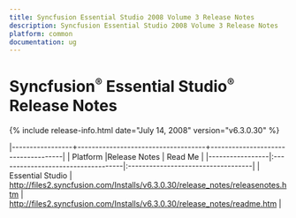 ```yaml
---
title: Syncfusion Essential Studio 2008 Volume 3 Release Notes  
description: Syncfusion Essential Studio 2008 Volume 3 Release Notes  
platform: common
documentation: ug
---
```


# Syncfusion<sup style="font-size:70%">&reg;</sup>   Essential Studio<sup style="font-size:70%">&reg;</sup> Release Notes  

{% include release-info.html date="July 14, 2008"  version="v6.3.0.30" %} 

|-----------------+------------------------------------+------------------------------------|
|   Platform      |Release Notes                       | Read Me                            |
|-----------------|:-----------------------------------|:-----------------------------------|
| Essential Studio  | <http://files2.syncfusion.com/Installs/v6.3.0.30/release_notes/releasenotes.htm> | <http://files2.syncfusion.com/Installs/v6.3.0.30/release_notes/readme.htm> |



